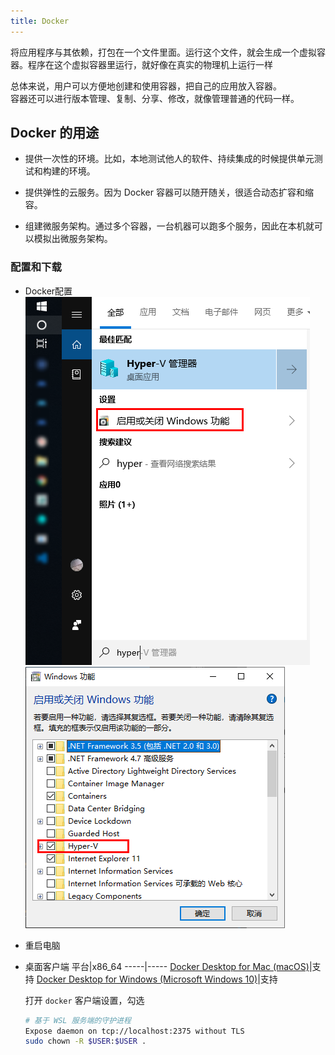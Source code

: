 ```yaml
---
title: Docker  
---
```


将应用程序与其依赖，打包在一个文件里面。运行这个文件，就会生成一个虚拟容器。程序在这个虚拟容器里运行，就好像在真实的物理机上运行一样

总体来说，用户可以方便地创建和使用容器，把自己的应用放入容器。  
容器还可以进行版本管理、复制、分享、修改，就像管理普通的代码一样。

## Docker 的用途

- 提供一次性的环境。比如，本地测试他人的软件、持续集成的时候提供单元测试和构建的环境。

- 提供弹性的云服务。因为 Docker 容器可以随开随关，很适合动态扩容和缩容。

- 组建微服务架构。通过多个容器，一台机器可以跑多个服务，因此在本机就可以模拟出微服务架构。

### 配置和下载

- Docker配置  
    ![cmd](Assets/20190515185519.png)
    ![hyper-v](Assets/20190515185553.png)

- 重启电脑

- 桌面客户端
  平台|x86_64
  -----|-----
  [Docker Desktop for Mac (macOS)](https://docs.docker.com/docker-for-mac/install/)|支持
  [Docker Desktop for Windows (Microsoft Windows 10)](https://docs.docker.com/docker-for-windows/install/)|支持

  打开 `docker` 客户端设置，勾选

  ```sh
  # 基于 WSL 服务端的守护进程
  Expose daemon on tcp://localhost:2375 without TLS
  sudo chown -R $USER:$USER .
  ```
